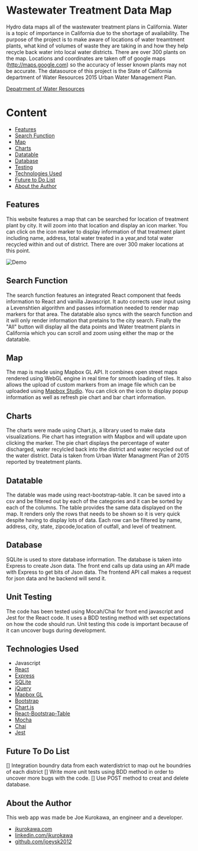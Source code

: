 # Wastewater Treatment Data Map

Hydro data maps all of the wastewater treatment plans in California. Water is a topic of importance in California due to the shortage of availability. The purpose of the project is to make aware of locations of water treamtment plants, what kind of volumes of waste they are taking in and how they help recycle back water into local water districts. There are over 300 plants on the map. Locations and coordinates are taken off of google maps (http://maps.google.com) so the accuracy of lesser known plants may not be accurate. The datasource of this project is the State of California department of Water Resources 2015 Urban Water Management Plan. 

[Depatrment of Water Resources](http://www.water.ca.gov/urbanwatermanagement/uwmp2015.cfm)

# Content

- [Features](#features)
- [Search Function](#searchfunction)
- [Map](#map)
- [Charts](#charts)
- [Datatable](#datatable)
- [Database](#database)
- [Testing](#testing)
- [Technologies Used](#technologiesused)
- [Future to Do List](#todo) 
- [About the Author](#about)



## <a name="features"></a>Features
This website features a map that can be searched for location of treatment plant by city. It will zoom into that location and display an icon marker. You can click on the icon marker to display information of that treatment plant including name, address, total water treated in a year,and total water recycled within and out of district. There are over 300 maker locations at this point.


![Demo](http://imgur.com/P4uU5Co)



## <a name="searchfunction"></a>Search Function
The search function features an integrated React component that feeds information to React and vanilla Javascript. It auto corrects user input using a Levenshtien algorithm and passes information needed to render map markers for that area. The datatable also syncs with the search function and it will only render information that pretains to the city search. Finally the "All" button will display all the data points and Water treatment plants in California which you can scroll and zoom using either the map or the datatable. 

## <a name="map"></a>Map
The map is made using Mapbox GL API. It combines open street maps rendered using WebGL engine in real time for smooth loading of tiles. It also allows the upload of custom markers from an image file which can be uploaded using [Mapbox Studio](https://www.mapbox.com/mapbox-studio/). You can click on the icon to display popup information as well as refresh pie chart and bar chart information. 

## <a name="Charts"></a>Charts
The charts were made using Chart.js, a library used to make data visualizations. Pie chart has integration with Mapbox and will update upon clicking the marker. The pie chart displays the percentage of water discharged, water recylcled back into the district and water recycled out of the water district. Data is taken from Urban Water Managment Plan of 2015 reported by treatetment plants. 

## <a name="Datatable"></a>Datatable
The datable was made using react-bootstrap-table. It can be saved into a csv and be filtered out by each of the categories and it can be sorted by each of the columns. The table provides the same data displayed on the map. It renders only the rows that needs to be shown so it is very quick despite having to display lots of data. Each row can be filtered by name, address, city, state, zipcode,location of outfall, and level of treatment. 
  

## <a name="Database"></a>Database
SQLite is used to store database information. The database is taken into Express to create Json data.  The front end calls up data using an API made with Express to get bits of Json data. The frontend API call makes a request for json data and he backend will send it. 


## <a name="testing"></a>Unit Testing
The code has been tested using Mocah/Chai for front end javascript and Jest for the React code. It uses a BDD testing method with set expectations on how the code should run. Unit testing this code is important because of it can uncover bugs during development.

## <a name="technologiesused"></a>Technologies Used

- Javascript
- [React](https://facebook.github.io/react/) 
- [Express](https://expressjs.com/)
- [SQLite](https://www.sqlite.org/)
- [jQuery](https://jquery.com/)
- [Mapbox GL](https://www.mapbox.com/)
- [Bootstrap](http://getbootstrap.com/)
- [Chart.js](http://www.chartjs.org/)
- [React-Bootstrap-Table](https://allenfang.github.io/react-bootstrap-table/)
- [Mocha](https://mochajs.org/)
- [Chai](http://chaijs.com/)
- [Jest](https://facebook.github.io/jest/)

## <a name="todo"></a>Future To Do List

[] Integration boundry data from each waterdistrict to map out he boundries of each district
[] Write more unit tests using BDD method in order to uncover more bugs with the code.
[] Use POST method to creat and delete database.

## <a name="about"></a>About the Author
This web app was made be Joe Kurokawa, an engineer and a developer. 
- [jkurokawa.com](http://jkurokawa.com)
- [linkedin.com/jkurokawa](https://www.linkedin.com/in/joekurokawa/)
- [github.com/joeysk2012](http://github.com/joeysk2012)






